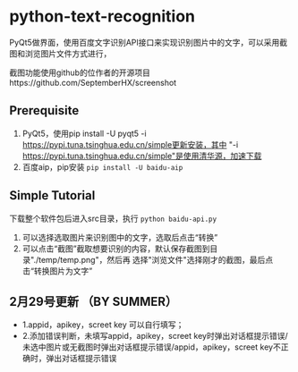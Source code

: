 # python-text-recognition
PyQt5做界面，使用百度文字识别API接口来实现识别图片中的文字，可以采用截图和浏览图片文件方式进行，

截图功能使用github的位作者的开源项目https://github.com/SeptemberHX/screenshot

## Prerequisite
1. PyQt5，使用pip install -U pyqt5 -i https://pypi.tuna.tsinghua.edu.cn/simple更新安装，其中 "-i https://pypi.tuna.tsinghua.edu.cn/simple"是使用清华源，加速下载
2. 百度aip，pip安装
`pip install -U baidu-aip`

## Simple Tutorial
下载整个软件包后进入src目录，执行
`python baidu-api.py`

1. 可以选择选取图片来识别图中的文字，选取后点击“转换”
2. 可以点击“截图”截取想要识别的内容，默认保存截图到目录"./temp/temp.png"，然后再
	选择"浏览文件"选择刚才的截图，最后点击“转换图片为文字”

## 2月29号更新  （BY SUMMER）
- 1.appid，apikey，screet key 可以自行填写；
- 2.添加错误判断，未填写appid，apikey，screet key时弹出对话框提示错误/未选中图片或无截图时弹出对话框提示错误/appid，apikey，screet key不正确时，弹出对话框提示错误
